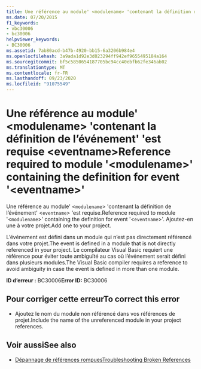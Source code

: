 ```yaml
---
title: Une référence au module' <modulename> 'contenant la définition de l’événement' 'est requise <eventname>
ms.date: 07/20/2015
f1_keywords:
- vbc30006
- bc30006
helpviewer_keywords:
- BC30006
ms.assetid: 7ab80acd-b47b-4920-bb15-6a3206b984e4
ms.openlocfilehash: 3a9ada1d92e3d023294ff942ef9655495184a164
ms.sourcegitcommit: bf5c5850654187705bc94cc40ebfb62fe346ab02
ms.translationtype: MT
ms.contentlocale: fr-FR
ms.lasthandoff: 09/23/2020
ms.locfileid: "91075549"
---
```

# <a name="reference-required-to-module-modulename-containing-the-definition-for-event-eventname"></a><span data-ttu-id="418ff-102">Une référence au module' \<modulename> 'contenant la définition de l’événement' 'est requise \<eventname></span><span class="sxs-lookup"><span data-stu-id="418ff-102">Reference required to module '\<modulename>' containing the definition for event '\<eventname>'</span></span>

<span data-ttu-id="418ff-103">Une référence au module' <`modulename`> 'contenant la définition de l’événement' <`eventname`> 'est requise.</span><span class="sxs-lookup"><span data-stu-id="418ff-103">Reference required to module '<`modulename`>' containing the definition for event '<`eventname`>'.</span></span> <span data-ttu-id="418ff-104">Ajoutez-en une à votre projet.</span><span class="sxs-lookup"><span data-stu-id="418ff-104">Add one to your project.</span></span>  
  
 <span data-ttu-id="418ff-105">L’événement est défini dans un module qui n’est pas directement référencé dans votre projet.</span><span class="sxs-lookup"><span data-stu-id="418ff-105">The event is defined in a module that is not directly referenced in your project.</span></span> <span data-ttu-id="418ff-106">Le compilateur Visual Basic requiert une référence pour éviter toute ambiguïté au cas où l’événement serait défini dans plusieurs modules.</span><span class="sxs-lookup"><span data-stu-id="418ff-106">The Visual Basic compiler requires a reference to avoid ambiguity in case the event is defined in more than one module.</span></span>  
  
 <span data-ttu-id="418ff-107">**ID d’erreur :** BC30006</span><span class="sxs-lookup"><span data-stu-id="418ff-107">**Error ID:** BC30006</span></span>  
  
## <a name="to-correct-this-error"></a><span data-ttu-id="418ff-108">Pour corriger cette erreur</span><span class="sxs-lookup"><span data-stu-id="418ff-108">To correct this error</span></span>  
  
- <span data-ttu-id="418ff-109">Ajoutez le nom du module non référencé dans vos références de projet.</span><span class="sxs-lookup"><span data-stu-id="418ff-109">Include the name of the unreferenced module in your project references.</span></span>  
  
## <a name="see-also"></a><span data-ttu-id="418ff-110">Voir aussi</span><span class="sxs-lookup"><span data-stu-id="418ff-110">See also</span></span>

- [<span data-ttu-id="418ff-111">Dépannage de références rompues</span><span class="sxs-lookup"><span data-stu-id="418ff-111">Troubleshooting Broken References</span></span>](/visualstudio/ide/troubleshooting-broken-references)
